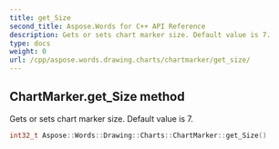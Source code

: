 ```yaml
---
title: get_Size
second_title: Aspose.Words for C++ API Reference
description: Gets or sets chart marker size. Default value is 7. 
type: docs
weight: 0
url: /cpp/aspose.words.drawing.charts/chartmarker/get_size/
---
```

## ChartMarker.get_Size method


Gets or sets chart marker size. Default value is 7.

```cpp
int32_t Aspose::Words::Drawing::Charts::ChartMarker::get_Size()
```

